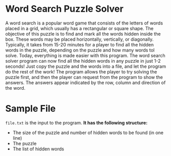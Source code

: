 # Word Search Puzzle Solver
A word search is a popular word game that consists of the letters of words placed in a grid, which usually has a rectangular or square shape. The objective of this puzzle is to find and mark all the words hidden inside the box. These words may be placed horizontally, vertically, or diagonally. Typically, it takes from 15-20 minutes for a player to find all the hidden words in the puzzle, depending on the puzzle and how many words tol solve. Today, everything is made easier with this program. The word search solver program can now find all the hidden words in any puzzle in just 1-2 seconds! Just copy the puzzle and the words into a file, and let the program do the rest of the work! The program allows the player to try solving the puzzle first, and then the player can request from the program to show the answers. The answers appear indicated by the row, column and direction of the word. 
# Sample File
`file.txt` is the input to the program. 
**It has the following structure:**
- The size of the puzzle and number of hidden words to be found (in one line)
- The puzzle
- The list of hidden words
